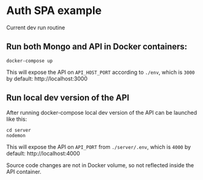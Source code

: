 # Auth SPA example

Current dev run routine

## Run both Mongo and API in Docker containers:

```
docker-compose up
```

This will expose the API on `API_HOST_PORT` according to `./env`, which is `3000` by default: http://localhost:3000

## Run local dev version of the API

After running docker-compose local dev version of the API can be launched like this:

```
cd server
nodemon
```

This will expose the API on `API_PORT` from `./server/.env`, which is `4000` by default: http://localhost:4000

Source code changes are not in Docker volume, so not reflected inside the API container.
